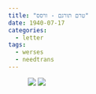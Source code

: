 ```yaml
---
title: "טרם תורגם - ורסס"
date: 1940-07-17
categories:
  - letter
tags:
  - werses
  - needtrans
---
```



<figure class="half">
    <a  href="/pupko-papers/assets/images/1940-07-17-werses-p1.jpg">
    <img src="/pupko-papers/assets/images/1940-07-17-werses-p1.jpg"></a>
    <a  href="/pupko-papers/assets/images/1940-07-17-werses-p2.jpg">
    <img src="/pupko-papers/assets/images/1940-07-17-werses-p2.jpg"></a>
</figure>


